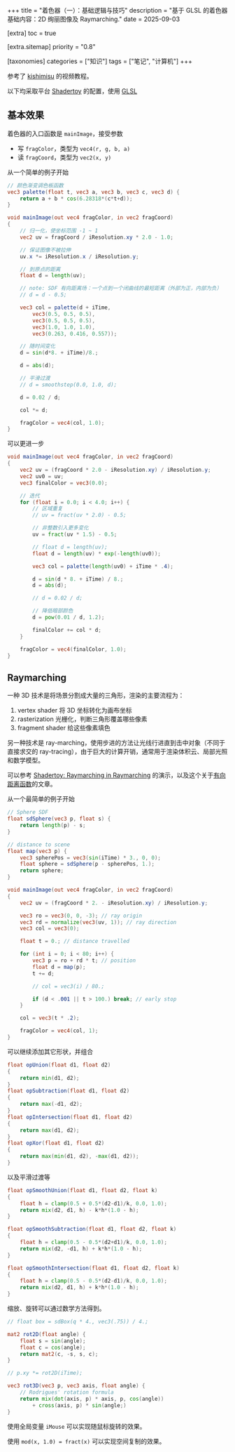 +++
title = "着色器（一）：基础逻辑与技巧"
description = "基于 GLSL 的着色器基础内容：2D 绚丽图像及 Raymarching."
date = 2025-09-03

[extra]
toc = true

[extra.sitemap]
priority = "0.8"

[taxonomies]
categories = ["知识"]
tags = ["笔记", "计算机"]
+++

参考了 [kishimisu](https://www.youtube.com/@kishimisu) 的视频教程。

以下均采取平台 [Shadertoy](https://www.shadertoy.com/new) 的配置，使用 [GLSL](https://registry.khronos.org/OpenGL-Refpages/gl4/index.php)

## 基本效果
着色器的入口函数是 `mainImage`，接受参数
* 写 `fragColor`，类型为 `vec4(r, g, b, a)`
* 读 `fragCoord`，类型为 `vec2(x, y)`

从一个简单的例子开始
```glsl
// 颜色渐变调色板函数
vec3 palette(float t, vec3 a, vec3 b, vec3 c, vec3 d) {
	return a + b * cos(6.28318*(c*t+d));
}

void mainImage(out vec4 fragColor, in vec2 fragCoord)
{
    // 归一化，使坐标范围 -1 ~ 1
    vec2 uv = fragCoord / iResolution.xy * 2.0 - 1.0;

	// 保证图像不被拉伸
	uv.x *= iResolution.x / iResolution.y;

	// 到原点的距离
	float d = length(uv);

	// note: SDF 有向距离场：一个点到一个闭曲线的最短距离（外部为正，内部为负）
	// d = d - 0.5;

	vec3 col = palette(d + iTime,
		vec3(0.5, 0.5, 0.5),
		vec3(0.5, 0.5, 0.5),
		vec3(1.0, 1.0, 1.0),
		vec3(0.263, 0.416, 0.557));

	// 随时间变化
	d = sin(d*8. + iTime)/8.;

	d = abs(d);

	// 平滑过渡
	// d = smoothstep(0.0, 1.0, d);

	d = 0.02 / d;

	col *= d;

	fragColor = vec4(col, 1.0);
}
```

可以更进一步
```glsl
void mainImage(out vec4 fragColor, in vec2 fragCoord)
{
    vec2 uv = (fragCoord * 2.0 - iResolution.xy) / iResolution.y;
	vec2 uv0 = uv;
	vec3 finalColor = vec3(0.0);

	// 迭代
	for (float i = 0.0; i < 4.0; i++) {
		// 区域重复
		// uv = fract(uv * 2.0) - 0.5;

		// 非整数引入更多变化
		uv = fract(uv * 1.5) - 0.5;

		// float d = length(uv);
		float d = length(uv) * exp(-length(uv0));

		vec3 col = palette(length(uv0) + iTime * .4);

		d = sin(d * 8. + iTime) / 8.;
		d = abs(d);

		// d = 0.02 / d;

		// 降低暗部颜色
		d = pow(0.01 / d, 1.2);

		finalColor += col * d;
	}

	fragColor = vec4(finalColor, 1.0);
}
```

## Raymarching
一种 3D 技术是将场景分割成大量的三角形，渲染的主要流程为：
1. vertex shader 将 3D 坐标转化为画布坐标
2. rasterization 光栅化，判断三角形覆盖哪些像素
3. fragment shader 给这些像素填色

另一种技术是 ray-marching，使用步进的方法让光线行进直到击中对象（不同于直接求交的 ray-tracing），由于巨大的计算开销，通常用于渲染体积云、局部光照和数学模型。

可以参考 [Shadertoy: Raymarching in Raymarching](https://www.shadertoy.com/view/wlSGWy) 的演示，以及这个关于[有向距离函数](https://iquilezles.org/articles/distfunctions/)的文章。

从一个最简单的例子开始
```glsl
// Sphere SDF
float sdSphere(vec3 p, float s) {
	return length(p) - s;
}

// distance to scene
float map(vec3 p) {
	vec3 spherePos = vec3(sin(iTime) * 3., 0, 0);
	float sphere = sdSphere(p - spherePos, 1.);
	return sphere;
}

void mainImage(out vec4 fragColor, in vec2 fragCoord)
{
	vec2 uv = (fragCoord * 2. - iResolution.xy) / iResolution.y;

	vec3 ro = vec3(0, 0, -3); // ray origin
	vec3 rd = normalize(vec3(uv, 1)); // ray direction
	vec3 col = vec3(0);

	float t = 0.; // distance travelled

	for (int i = 0; i < 80; i++) {
		vec3 p = ro + rd * t; // position
		float d = map(p);
		t += d;

		// col = vec3(i) / 80.;

		if (d < .001 || t > 100.) break; // early stop
	}

	col = vec3(t * .2);

	fragColor = vec4(col, 1);
}
```

可以继续添加其它形状，并组合
```glsl
float opUnion(float d1, float d2)
{
    return min(d1, d2);
}
float opSubtraction(float d1, float d2)
{
    return max(-d1, d2);
}
float opIntersection(float d1, float d2)
{
    return max(d1, d2);
}
float opXor(float d1, float d2)
{
    return max(min(d1, d2), -max(d1, d2));
}
```

以及平滑过渡等
```glsl
float opSmoothUnion(float d1, float d2, float k)
{
    float h = clamp(0.5 + 0.5*(d2-d1)/k, 0.0, 1.0);
    return mix(d2, d1, h) - k*h*(1.0 - h);
}

float opSmoothSubtraction(float d1, float d2, float k)
{
    float h = clamp(0.5 - 0.5*(d2+d1)/k, 0.0, 1.0);
    return mix(d2, -d1, h) + k*h*(1.0 - h);
}

float opSmoothIntersection(float d1, float d2, float k)
{
    float h = clamp(0.5 - 0.5*(d2-d1)/k, 0.0, 1.0);
    return mix(d2, d1, h) + k*h*(1.0 - h);
}
```

缩放、旋转可以通过数学方法得到。
```glsl
// float box = sdBox(q * 4., vec3(.75)) / 4.;

mat2 rot2D(float angle) {
	float s = sin(angle);
	float c = cos(angle);
	return mat2(c, -s, s, c);
}

// p.xy *= rot2D(iTime);

vec3 rot3D(vec3 p, vec3 axis, float angle) {
	// Rodrigues' rotation formula
	return mix(dot(axis, p) * axis, p, cos(angle))
		+ cross(axis, p) * sin(angle;)
}
```

使用全局变量 `iMouse` 可以实现随鼠标旋转的效果。

使用 `mod(x, 1.0) = fract(x)` 可以实现空间复制的效果。

